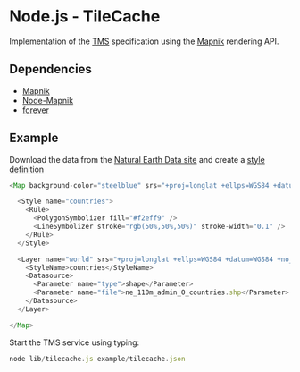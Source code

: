 # Node.js - TileCache

Implementation of the [TMS](http://wiki.osgeo.org/wiki/Tile_Map_Service_Specification) specification using the [Mapnik](http://mapnik.org/) rendering API.

## Dependencies

- [Mapnik](http://mapnik.org/)
- [Node-Mapnik](https://github.com/mapnik/node-mapnik)
- [forever](https://github.com/nodejitsu/forever)

## Example

Download the data from the [Natural Earth Data site](http://www.naturalearthdata.com/http//www.naturalearthdata.com/download/110m/cultural/110m-admin-0-countries.zip) and create a [style definition](https://github.com/mapnik/mapnik/wiki/GettingStartedInXML)

```js
<Map background-color="steelblue" srs="+proj=longlat +ellps=WGS84 +datum=WGS84 +no_defs">

  <Style name="countries">
    <Rule>
      <PolygonSymbolizer fill="#f2eff9" />
      <LineSymbolizer stroke="rgb(50%,50%,50%)" stroke-width="0.1" />
    </Rule>
  </Style>

  <Layer name="world" srs="+proj=longlat +ellps=WGS84 +datum=WGS84 +no_defs">
    <StyleName>countries</StyleName>
    <Datasource>
      <Parameter name="type">shape</Parameter>
      <Parameter name="file">ne_110m_admin_0_countries.shp</Parameter>
    </Datasource>
  </Layer>

</Map>
```

Start the TMS service using typing:
```js
node lib/tilecache.js example/tilecache.json
```
